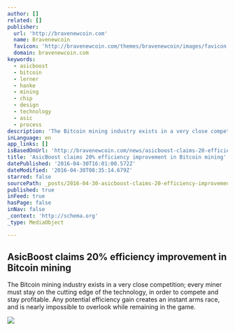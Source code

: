 ```yaml
---
author: []
related: []
publisher:
  url: 'http://bravenewcoin.com'
  name: Bravenewcoin
  favicon: 'http://bravenewcoin.com/themes/bravenewcoin/images/favicon.ico'
  domain: bravenewcoin.com
keywords:
  - asicboost
  - bitcoin
  - lerner
  - hanke
  - mining
  - chip
  - design
  - technology
  - asic
  - process
description: 'The Bitcoin mining industry exists in a very close competition; every miner must stay on the cutting edge of the technology, in order to compete and stay profitable. Any potential efficiency gain creates an instant arms race, and is nearly impossible to overlook while remaining in the game.'
inLanguage: en
app_links: []
isBasedOnUrl: 'http://bravenewcoin.com/news/asicboost-claims-20-efficiency-improvement-in-bitcoin-mining/'
title: 'AsicBoost claims 20% efficiency improvement in Bitcoin mining'
datePublished: '2016-04-30T16:01:00.572Z'
dateModified: '2016-04-30T08:35:14.679Z'
starred: false
sourcePath: _posts/2016-04-30-asicboost-claims-20-efficiency-improvement-in-bitcoin-minin.md
published: true
inFeed: true
hasPage: false
inNav: false
_context: 'http://schema.org'
_type: MediaObject

---
```

<article style=""><h1>AsicBoost claims 20% efficiency improvement in Bitcoin mining</h1><p>The Bitcoin mining industry exists in a very close competition; every miner must stay on the cutting edge of the technology, in order to compete and stay profitable. Any potential efficiency gain creates an instant arms race, and is nearly impossible to overlook while remaining in the game.</p><img src="http://bravenewcoin.com/assets/Uploads/_resampled/CroppedImage400400-AsicBoost-Banner.jpg" /></article>